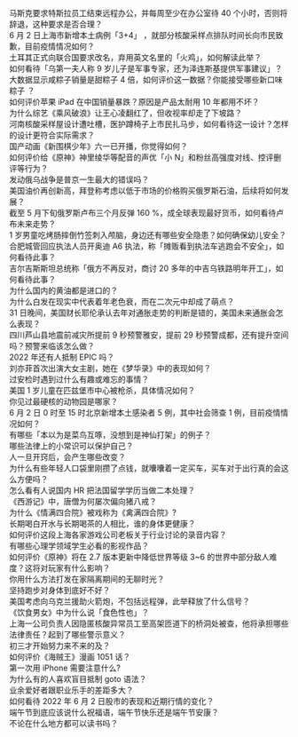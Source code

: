 马斯克要求特斯拉员工结束远程办公，并每周至少在办公室待 40 个小时，否则将辞退，这种要求是否合理？  
6 月 2 日上海市新增本土病例「3+4」 ，就部分核酸采样点排队时间长向市民致歉，目前疫情情况如何？  
土耳其正式向联合国要求改名，弃用英文名里的「火鸡」，如何解读此举？  
如何看待「乌第一夫人称 9 岁儿子是军事专家，还为泽连斯基提供军事建议」？  
大数据显示咸粽子销量是甜粽子 4 倍，如何评价这一数据？你能接受哪些新口味粽子 ？  
如何评价苹果 iPad 在中国销量暴跌？原因是产品太耐用 10 年都用不坏？  
为什么综艺《乘风破浪》让王心凌翻红了，但收视率却走了下坡路？  
河南核酸采样屋设计遭吐槽，医护蹲椅子上市民扎马步，如何看待这一设计？怎样的设计更符合实际需求？  
国产动画《新围棋少年》六一已开播，你觉得如何？  
如何评价给《原神》神里绫华等配音的声优「小 N」和粉丝高强度对线、控评删评等行为？  
发动俄乌战争是普京一生最大的错误吗？  
美国油价再创新高，拜登称考虑以低于市场的价格购买俄罗斯石油，后续将如何发展？  
截至 5 月下旬俄罗斯卢布三个月反弹 160 %，成全球表现最好货币，如何看待卢布未来走势？  
1 岁男童吃烤肠摔倒竹签刺入颅脑，身边还有哪些安全隐患？如何确保幼儿安全？  
合肥城管回应执法人员开奥迪 A6 执法，称「摊贩看到执法车逃跑会不安全」，如何看待此事？  
吉尔吉斯斯坦总统称「俄方不再反对，商讨 20 多年的中吉乌铁路明年开工」，如何看待此事？  
为什么国内的黄油都是进口的？  
为什么白发在现实中代表着年老色衰，而在二次元中却成了萌点？  
31 日晚间，美国财长耶伦承认去年对通胀走势的判断是错的，美国未来通胀会怎么表现？  
四川芦山县地震前减灾所提前 9 秒预警雅安，提前 29 秒预警成都，还有提升空间吗？预警来临该怎么做？  
2022 年还有人抵制 EPIC 吗？  
刘亦菲首次出演大女主剧，她在《梦华录》中的表现如何？  
过安检时遇到过什么有趣或难忘的事情？  
美国 1 岁儿童在匹兹堡市中心被枪杀，具体情况如何？  
你见过最硬核的动物园是哪家？  
6 月 2 日 0 时至 15 时北京新增本土感染者 5 例，其中社会筛查 1 例，目前疫情情况如何？  
有哪些「本以为是菜鸟互啄，没想到是神仙打架」的例子？  
哪些法律上的小常识可以保护自己？  
人一旦开窍后，会产生哪些改变？  
为什么有些年轻人口袋里刚攒了点钱，就囔囔着一定买车，买车对于出行真的会这么方便吗？  
怎么看有人说国内 HR 把法国留学学历当做二本处理？  
《西游记》中，唐僧为何屡次偏向猪八戒？  
为什么《情满四合院》被戏称为《禽满四合院》?  
长期喝白开水与长期喝茶的人相比，谁的身体更健康？  
如何评价这段上海各家游戏公司老板关于行业讨论的录音内容？  
有哪些心理学领域学生必看的影视作品？  
如何评价《原神》将在 2.7 版本更新中降低世界等级 3~6 的世界中部分敌人难度？这将对玩家有什么影响？  
你用什么方法打发在家隔离期间的无聊时光？  
坚持跑步对身体到底好不好？  
美国考虑向乌克兰援助火箭炮，不包括远程弹，此举释放了什么信号？  
《饮食男女》中为什么说「食色性也」？  
上海一公司负责人因隐匿核酸异常员工至高架匝道下的桥洞处被查，他将承担哪些法律责任？起到了哪些警示意义？  
初三才开始努力来不来的及？  
如何评价《海贼王》漫画 1051 话？  
第一次用 iPhone 需要注意什么?  
为什么有的人喜欢盲目抵制 goto 语法？  
业余爱好者跟职业乐手的差距多大？  
如何看待 2022 年 6 月 2 日股市的表现和近期行情的变化？  
端午节到底应该说什么祝福语，端午节快乐还是端午节安康？  
不论在什么地方都可以读书吗？  
